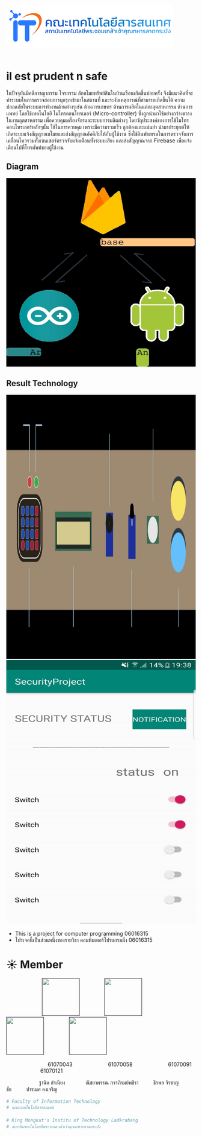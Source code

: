 <br><br>
[<img src="itkmitl.png">](http://www.it.kmitl.ac.th)
<br><br>

# il est prudent n safe
  ในปัจจุบันมีคดีอาชญากรรม โจรกรรม ลักขโมยทรัพย์สินในบ้านเรือนเกิดขึ้นบ่อยครั้ง จึงมีแนวคิดที่จะทำระบบในการตรวจสอบการบุกรุกเข้ามาในสถานที่ และระงับเหตุการณ์ที่สามารถเกิดขึ้นได้ ความปลอดภัยในระบบการทำงานด้านต่างๆเช่น ด้านการเกษตร ด้านการผลิตในแต่ละอุตสาหกรรม ด้านการแพทย์ โดยใช้เทคโนโลยี ไมโทรคอนโทรเลอร์ (Micro-controller) ซึ่งถูกนำมาใช้อย่างกว้างขวางในงานอุตสาหกรรม เพื่อควบคุมเครื่องจักรและระบบการผลิตต่างๆ โดยวัถุประสงค์ของการใช้ไมโทรคอนโทรเลอร์หลักๆนั้น ใช้ในการควบคุม เพราะมีความรวมเร็ว ถูกต้องและแม่นยำ นำมาประยุกต์ให้เกิดระบบแจ้งสัญญาณขโมยและส่งสัญญาณอัคคีภัยให้กับผู้ใช้งาน ซึ่งใช้อินฟาเหรดในการตรวจจับการเคลื่อนไหวรวมทั้งเซนเซอร์ตรวจจับแจ้งเตือนทั้งระบบเสียง และส่งสัญญาณจาก Firebase เพื่อแจ้งเตือนไปที่โทรศัพท์ของผู้ใช้งาน
  
 ## Diagram
 <img src="diagram.jpg" width="700" height="500">
 
 ## Result Technology
 <img src="related.jpg" width="700" height="700">
 <img src="result1.jpg" width="700" height="700">


- This is a project for computer programming 06016315
- โปรเจคนี้เป็นส่วนหนึ่งของรายวิชา คอมพิมเตอร์โปรแกรมมิ่ง 06016315


# ☀ Member

&nbsp;&nbsp;&nbsp;&nbsp;&nbsp;&nbsp;&nbsp;&nbsp;&nbsp;&nbsp;&nbsp;&nbsp;&nbsp;&nbsp;&nbsp;&nbsp;&nbsp;&nbsp;&nbsp;&nbsp;&nbsp;&nbsp;&nbsp;&nbsp;<a href=""><img src="picture/ter.png" width="100px"  height="100"></a> &nbsp;&nbsp;&nbsp;&nbsp;&nbsp;&nbsp;&nbsp;&nbsp;&nbsp;&nbsp;&nbsp;&nbsp;&nbsp;&nbsp;&nbsp;&nbsp;<a href=""><img src="picture/best.png" width="100px"  height="100"></a> &nbsp;&nbsp;&nbsp;&nbsp;&nbsp;&nbsp;&nbsp;&nbsp;&nbsp;&nbsp;&nbsp;&nbsp;&nbsp;&nbsp;&nbsp;&nbsp;<a href=""><img src="picture/pound.png" width="100px"  height="100"></a> &nbsp;&nbsp;&nbsp;&nbsp;&nbsp;&nbsp;&nbsp;&nbsp;&nbsp;&nbsp;&nbsp;&nbsp;&nbsp;&nbsp;&nbsp;&nbsp;<a href=""><img src="picture/toei.png" width="100px"  height="100"></a>


&nbsp;&nbsp;&nbsp;&nbsp;&nbsp;&nbsp;&nbsp;&nbsp;&nbsp;&nbsp;&nbsp;&nbsp;&nbsp;&nbsp;&nbsp;&nbsp;&nbsp;&nbsp;&nbsp;&nbsp;&nbsp;&nbsp;&nbsp;&nbsp;&nbsp;&nbsp;&nbsp;&nbsp;61070043 &nbsp;&nbsp;&nbsp;&nbsp;&nbsp;&nbsp;&nbsp;&nbsp;&nbsp;&nbsp;&nbsp;&nbsp;&nbsp;&nbsp;&nbsp;&nbsp;&nbsp;&nbsp;&nbsp;&nbsp;&nbsp;&nbsp;&nbsp;61070058 &nbsp;&nbsp;&nbsp;&nbsp;&nbsp;&nbsp;&nbsp;&nbsp;&nbsp;&nbsp;&nbsp;&nbsp;&nbsp;&nbsp;&nbsp;&nbsp;&nbsp;&nbsp;&nbsp;&nbsp;&nbsp;&nbsp;&nbsp;61070091  &nbsp;&nbsp;&nbsp;&nbsp;&nbsp;&nbsp;&nbsp;&nbsp;&nbsp;&nbsp;&nbsp;&nbsp;&nbsp;&nbsp;&nbsp;&nbsp;&nbsp;&nbsp;&nbsp;&nbsp;&nbsp;&nbsp;&nbsp;61070121

&nbsp;&nbsp;&nbsp;&nbsp;&nbsp;&nbsp;&nbsp;&nbsp;&nbsp;&nbsp;&nbsp;&nbsp;&nbsp;&nbsp;&nbsp;&nbsp;&nbsp;&nbsp;&nbsp;&nbsp;&nbsp;&nbsp;ฐานิด สำเนียง&nbsp;&nbsp;&nbsp;&nbsp;&nbsp;&nbsp;&nbsp;&nbsp;&nbsp;&nbsp;&nbsp;&nbsp;&nbsp;&nbsp;ณิชยาพรรณ กรรภิรมย์พชิรา&nbsp;&nbsp;&nbsp;&nbsp;&nbsp;&nbsp;&nbsp;&nbsp;&nbsp;&nbsp;ธีรพล จิรชาญชัย&nbsp;&nbsp;&nbsp;&nbsp;&nbsp;&nbsp;&nbsp;&nbsp;&nbsp;&nbsp;ปารเมศ คงเจริญ




```sh
# Faculty of Information Technology
# คณะเทคโนโลยีสารสนเทศ

# King Mongkut's Institu of Technology Ladkrabang
# สถาบันเทคโนโลยยีพระจอมเกล้าเจ้าคุณทหารลาดกระบัง
```
